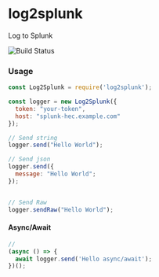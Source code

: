 # log2splunk

Log to Splunk

![Build Status](https://github.com/kunyan/log2splunk/workflows/Build/badge.svg)

### Usage

```js
const Log2Splunk = require('log2splunk');

const logger = new Log2Splunk({
  token: "your-token",
  host: "splunk-hec.example.com"
});

// Send string
logger.send("Hello World");

// Send json
logger.send({
  message: "Hello World";
});


// Send Raw
logger.sendRaw("Hello World");

```

#### Async/Await

```js
//
(async () => {
  await logger.send('Hello async/await');
})();
```
